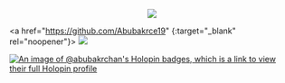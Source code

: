 
 <p align="center">
  <img src="https://capsule-render.vercel.app/api?type=waving&color=gradient&text=Hi 🤍&fontSize=30&height=120&width=100%&section=header"/>
</p></a>

<a href="https://github.com/Abubakrce19" {:target="_blank" rel="noopener"}>
  <img src="https://user-images.githubusercontent.com/89600478/197259196-0e2f20d8-854b-4f01-8fd0-0458e40a0c6a.png"/>
</a>

[![An image of @abubakrchan's Holopin badges, which is a link to view their full Holopin profile](https://holopin.me/abubakrchan)](https://holopin.io/@abubakrchan)

